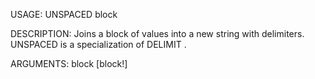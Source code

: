 USAGE:
     UNSPACED block 

DESCRIPTION:
     Joins a block of values into a new string with delimiters.
     UNSPACED is a specialization of DELIMIT .

ARGUMENTS:
    block [block!]
